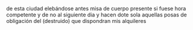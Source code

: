 de esta ciudad elebándose antes misa de cuerpo presente si fuese hora competente y de no al siguiente dia y hacen dote sola aquellas posas de obligación del (destruido) que dispondran mis alquileres